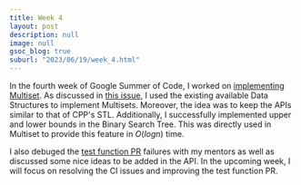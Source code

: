 ```yaml
---
title: Week 4
layout: post
description: null
image: null
gsoc_blog: true
suburl: "2023/06/19/week_4.html"
---
```



In the fourth week of Google Summer of Code, I worked on [implementing Multiset](https://github.com/codezonediitj/pydatastructs/issues/390).
As discussed in [this issue](https://github.com/codezonediitj/pydatastructs/issues/390),
I used the existing available Data Structures to implement Multisets. Moreover, the idea was to keep the APIs similar to that of CPP's STL.
Additionally, I successfully implemented upper and lower bounds in the Binary Search Tree. This was directly used in Multiset to
provide this feature in $O(logn)$ time.

I also debuged the [test function PR](https://github.com/codezonediitj/pydatastructs/pull/535) 
failures with my mentors as well as discussed some nice ideas to be added in the API.
In the upcoming week, I will focus on resolving the CI issues and improving the test function PR.
